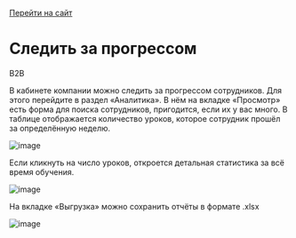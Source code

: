 [Перейти на сайт](https://ru.hexlet.io)

# Следить за прогрессом

B2B

В кабинете компании можно следить за прогрессом сотрудников. Для этого перейдите в раздел «Аналитика». В нём на вкладке «Просмотр» есть форма для поиска сотрудников, пригодится, если их у вас много. В таблице отображается количество уроков, которое сотрудник прошёл за определённую неделю.

![image](https://github.com/user-attachments/assets/d42c0500-04f5-4c8d-8a8a-0c452b30d75f)

Если кликнуть на число уроков, откроется детальная статистика за всё время обучения.

![image](https://github.com/user-attachments/assets/8321122f-3e78-446b-9e5e-84fe94c5a6cc)

На вкладке «Выгрузка» можно сохранить отчёты в формате .xlsx

![image](https://github.com/user-attachments/assets/8e8d6ada-b085-4f34-95b1-0278c4e43869)

